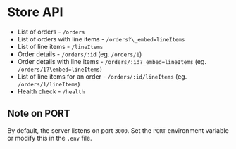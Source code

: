 # Store API

-   List of orders - `/orders`
-   List of orders with line items - `/orders?\_embed=lineItems`
-   List of line items - `/lineItems`
-   Order details - `/orders/:id` (eg. `/orders/1`)
-   Order details with line items - `/orders/:id?_embed=lineItems` (eg. `/orders/1?\embed=lineItems`)
-   List of line items for an order - `/orders/:id/lineItems` (eg. `/orders/1/lineItems`)
-   Health check - `/health`

## Note on PORT

By default, the server listens on port `3000`. Set the `PORT` environment variable or modify this in the `.env` file.

